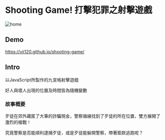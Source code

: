 # Shooting Game! 打擊犯罪之射擊遊戲

![home](https://i.imgur.com/S27dN3Y.png)

## Demo

https://vii120.github.io/shooting-game/

## Intro

以JavaScript所製作的九宮格射擊遊戲

好人與壞人出現的位置及時間皆為隨機變數

### 故事概要

歹徒在郊外藏匿了大筆的詐騙現金，警察循線找到了歹徒的所在位置，雙方展開了激烈的槍戰！

究竟警察是否能順利逮捕歹徒，或是歹徒能躲開警察，帶著鉅款逃跑呢？
